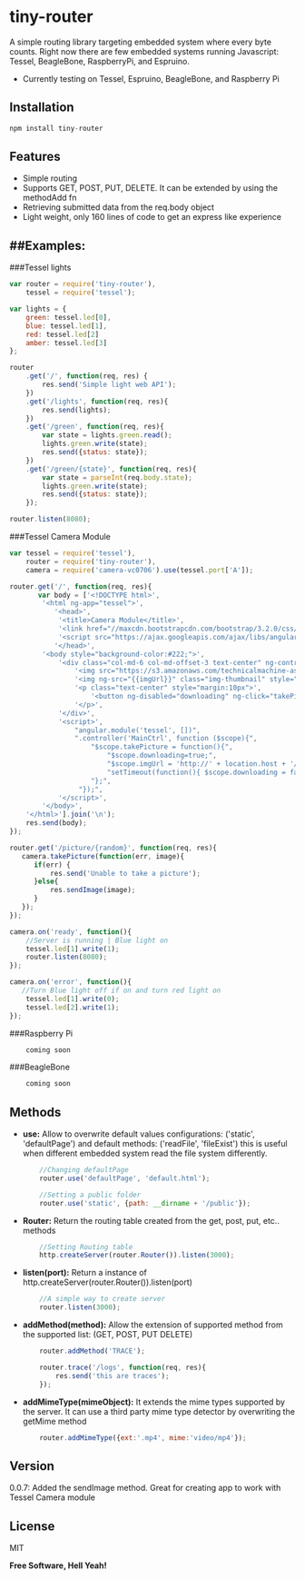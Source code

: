 tiny-router
=========

A simple routing library targeting embedded system where every byte counts. Right now there are few embedded systems running Javascript: Tessel, BeagleBone, RaspberryPi, and Espruino.

  - Currently testing on Tessel, Espruino, BeagleBone, and Raspberry Pi

Installation
-----------

```js
npm install tiny-router
```
 
Features
--------

 - Simple routing
 - Supports GET, POST, PUT, DELETE. It can be extended by using the methodAdd fn
 - Retrieving submitted data from the req.body object
 - Light weight, only 160 lines of code to get an express like experience

##Examples:
----------

###Tessel lights
```js
var router = require('tiny-router'),
    tessel = require('tessel');

var lights = { 
    green: tessel.led[0], 
    blue: tessel.led[1], 
    red: tessel.led[2]
    amber: tessel.led[3]
};

router
    .get('/', function(req, res) {
        res.send('Simple light web API');
    })
    .get('/lights', function(req, res){
        res.send(lights);
    })
    .get('/green', function(req, res){
        var state = lights.green.read();
        lights.green.write(state);
        res.send({status: state});
    })
    .get('/green/{state}', function(req, res){
        var state = parseInt(req.body.state);
        lights.green.write(state);
        res.send({status: state});
    });

router.listen(8080);
```
###Tessel Camera Module
```js
var tessel = require('tessel'),
    router = require('tiny-router'),
    camera = require('camera-vc0706').use(tessel.port['A']);

router.get('/', function(req, res){
       var body = ['<!DOCTYPE html>',
        '<html ng-app="tessel">',
           '<head>',
            '<title>Camera Module</title>',
            '<link href="//maxcdn.bootstrapcdn.com/bootstrap/3.2.0/css/bootstrap.min.css" rel="stylesheet"/>',
            '<script src="https://ajax.googleapis.com/ajax/libs/angularjs/1.3.0-beta.17/angular.min.js"></script>',
           '</head>',
        '<body style="background-color:#222;">',
            '<div class="col-md-6 col-md-offset-3 text-center" ng-controller="MainCtrl">',
                '<img src="https://s3.amazonaws.com/technicalmachine-assets/technical-io/tessel-name.png" style="width: 200px; margin: 10px"/>',
                '<img ng-src="{{imgUrl}}" class="img-thumbnail" style="background-color:#fff;min-width:640px;height:480px"/>',
                '<p class="text-center" style="margin:10px">',
                    '<button ng-disabled="downloading" ng-click="takePicture()" class="btn btn-danger"><i class="glyphicon glyphicon-camera"></i></button>',
                '</p>',
            '</div>',
            '<script>',
                "angular.module('tessel', [])",
                ".controller('MainCtrl', function ($scope){",
                    "$scope.takePicture = function(){",
                        "$scope.downloading=true;",
                        "$scope.imgUrl = 'http://' + location.host + '/picture/' + Math.floor(Math.random()*10000);",
                        "setTimeout(function(){ $scope.downloading = false; $scope.$apply(); }, 10000);",
                    "};",
                 "});",
            '</script>',
        '</body>',
    '</html>'].join('\n');
    res.send(body);
});

router.get('/picture/{random}', function(req, res){
   camera.takePicture(function(err, image){
      if(err) {
          res.send('Unable to take a picture');
      }else{
          res.sendImage(image);
      }
   });
});

camera.on('ready', function(){
    //Server is running | Blue light on
    tessel.led[1].write(1);
    router.listen(8080);
});

camera.on('error', function(){
   //Turn Blue light off if on and turn red light on
    tessel.led[1].write(0);
    tessel.led[2].write(1);
});
```

###Raspberry Pi 

```js
    coming soon
```

###BeagleBone 

```js
    coming soon
```

Methods
----------
 - **use:** Allow to overwrite default values configurations: ('static', 'defaultPage') and default methods: ('readFile', 'fileExist') this is useful when different embedded system read the file system differently.
    ```js
        //Changing defaultPage
        router.use('defaultPage', 'default.html');
    ```
    ```js
        //Setting a public folder
        router.use('static', {path: __dirname + '/public'});
    ```
 - **Router:** Return the routing table created from the get, post, put, etc.. methods
    ```js
        //Setting Routing table
        http.createServer(router.Router()).listen(3000);
    ```
 - **listen(port):** Return a instance of http.createServer(router.Router()).listen(port)
    ```js
        //A simple way to create server
        router.listen(3000);
    ```
 - **addMethod(method):** Allow the extension of supported method from the supported list: (GET, POST, PUT DELETE)
    ```js
        router.addMethod('TRACE');

        router.trace('/logs', function(req, res){
            res.send('this are traces');
        });
    ```
 - **addMimeType(mimeObject):** It extends the mime types supported by the server. It can use a third party mime type detector by overwriting the getMime method
    ```js
        router.addMimeType({ext:'.mp4', mime:'video/mp4'});
    ```


Version
----

0.0.7: Added the sendImage method. Great for creating app to work with Tessel Camera module



License
----

MIT


**Free Software, Hell Yeah!**